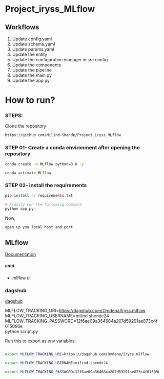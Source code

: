 # Project_iryss_MLflow


## Workflows

1. Update config.yaml
2. Update schema.yaml
3. Update params.yaml
4. Update the entity
5. Update the configuration manager in src config
6. Update the components
7. Update the pipeline 
8. Update the main.py
9. Update the app.py


# How to run?
### STEPS:

Clone the repository

```bash
https://github.com/Milind-Shende/Project_iryss_MLflow
```
### STEP 01- Create a conda environment after opening the repository

```bash
conda create -n MLflow python=3.8 -y
```

```bash
conda activate MLflow
```


### STEP 02- install the requirements
```bash
pip install -r requirements.txt
```


```bash
# Finally run the following command
python app.py
```

Now,
```bash
open up you local host and port
```



## MLflow

[Documentation](https://mlflow.org/docs/latest/index.html)


##### cmd
- mlflow ui

### dagshub
[dagshub](https://dagshub.com/)

MLFLOW_TRACKING_URI=https://dagshub.com/Omdena/Iryss.mlflow \
MLFLOW_TRACKING_USERNAME=milind.shende24 \
MLFLOW_TRACKING_PASSWORD=12f6ae09a364684a207d59291ae873c4f015096e \
python script.py

Run this to export as env variables:

```bash

export MLFLOW_TRACKING_URI=https://dagshub.com/Omdena/Iryss.mlflow

export MLFLOW_TRACKING_USERNAME=milind.shende24 

export MLFLOW_TRACKING_PASSWORD=12f6ae09a364684a207d59291ae873c4f015096e
